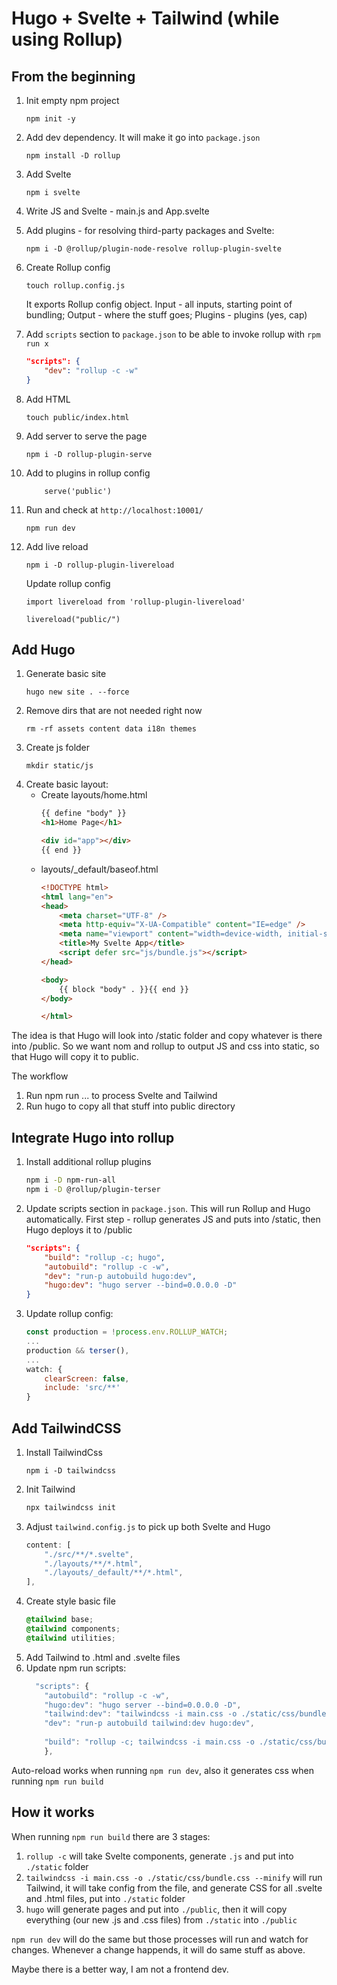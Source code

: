 # Hugo + Svelte + Tailwind (while using Rollup)

## From the beginning

1. Init empty npm project
    ```
    npm init -y
    ```

2. Add dev dependency. It will make it go into `package.json`

    ```
    npm install -D rollup
    ```

3. Add Svelte

    ```
    npm i svelte
    ```

4. Write JS and Svelte - main.js and App.svelte

5. Add plugins - for resolving third-party packages and Svelte:
    ```
    npm i -D @rollup/plugin-node-resolve rollup-plugin-svelte
    ```

6. Create Rollup config
    ```
    touch rollup.config.js
    ```    
    It exports Rollup config object. Input - all inputs, starting point of bundling; Output - where the stuff goes; Plugins - plugins (yes, cap)

7. Add `scripts` section to `package.json` to be able to invoke rollup with `rpm run x`

    ```json
    "scripts": {
        "dev": "rollup -c -w"
    } 
    ```

8. Add HTML
    ```
    touch public/index.html
    ```    

9. Add server to serve the page
    ```
    npm i -D rollup-plugin-serve
    ```

10. Add to plugins in rollup config
    ```
        serve('public')
    ```

11. Run and check at `http://localhost:10001/`
    ```
    npm run dev
    ```    

12. Add live reload
    ```
    npm i -D rollup-plugin-livereload
    ```    

    Update rollup config
    ```
    import livereload from 'rollup-plugin-livereload'

    livereload("public/")
    ```

## Add Hugo

1. Generate basic site
    ```
    hugo new site . --force
    ```
2. Remove dirs that are not needed right now
    ```
    rm -rf assets content data i18n themes
    ```
3. Create js folder
    ```
    mkdir static/js
    ```
4. Create basic layout:    
    - Create layouts/home.html
        ```html
        {{ define "body" }}
        <h1>Home Page</h1>

        <div id="app"></div>
        {{ end }}
        ```
    - layouts/_default/baseof.html
        ```html
        <!DOCTYPE html>
        <html lang="en">
        <head>
            <meta charset="UTF-8" />
            <meta http-equiv="X-UA-Compatible" content="IE=edge" />
            <meta name="viewport" content="width=device-width, initial-scale=1.0" />
            <title>My Svelte App</title>
            <script defer src="js/bundle.js"></script>
        </head>

        <body>
            {{ block "body" . }}{{ end }}
        </body>

        </html>
        ```
    
The idea is that Hugo will look into /static folder and copy whatever is there into /public. So we want nom and rollup to output JS and css into static, so that Hugo will copy it to public.

The workflow
1. Run npm run ... to process Svelte and Tailwind
2. Run hugo to copy all that stuff into public directory

## Integrate Hugo into rollup

1. Install additional rollup plugins
    ```bash
    npm i -D npm-run-all
    npm i -D @rollup/plugin-terser
    ```
2. Update scripts section in `package.json`. This will run Rollup and Hugo automatically. First step - rollup generates JS and puts into /static, then Hugo deploys it to /public
    ```json
    "scripts": {
        "build": "rollup -c; hugo",
        "autobuild": "rollup -c -w",
        "dev": "run-p autobuild hugo:dev",
        "hugo:dev": "hugo server --bind=0.0.0.0 -D"
    }
    ```
3. Update rollup config:
    ```js
    const production = !process.env.ROLLUP_WATCH;
    ...
    production && terser(),
    ...
    watch: {
		clearScreen: false,
		include: 'src/**'
	}
    ```

## Add TailwindCSS

1. Install TailwindCss
    ```
    npm i -D tailwindcss 
    ```
2. Init Tailwind
    ```bash
    npx tailwindcss init
    ```
3. Adjust `tailwind.config.js` to pick up both Svelte and Hugo
    ```js
    content: [
        "./src/**/*.svelte",
        "./layouts/**/*.html",
        "./layouts/_default/**/*.html",
    ],
    ```  
4. Create style basic file
    ```css
    @tailwind base;
    @tailwind components;
    @tailwind utilities;
    ```
5. Add Tailwind to .html and .svelte files
6. Update npm run scripts:
    ```js
      "scripts": {
        "autobuild": "rollup -c -w",
        "hugo:dev": "hugo server --bind=0.0.0.0 -D",
        "tailwind:dev": "tailwindcss -i main.css -o ./static/css/bundle.css --watch",
        "dev": "run-p autobuild tailwind:dev hugo:dev",
        
        "build": "rollup -c; tailwindcss -i main.css -o ./static/css/bundle.css --minify; hugo"
        },
    ```
Auto-reload works when running `npm run dev`, also it generates css when running `npm run build`

## How it works

When running `npm run build` there are 3 stages:

1. `rollup -c` will take Svelte components, generate `.js` and put into `./static` folder
2. `tailwindcss -i main.css -o ./static/css/bundle.css --minify` will run Tailwind, it will take config from the file, and generate CSS for all .svelte and .html files, put into `./static` folder
3. `hugo` will generate pages and put into `./public`, then it will copy everything (our new .js and .css files) from `./static` into `./public`

`npm run dev` will do the same but those processes will run and watch for changes. Whenever a change happends, it will do same stuff as above.

Maybe there is a better way, I am not a frontend dev.